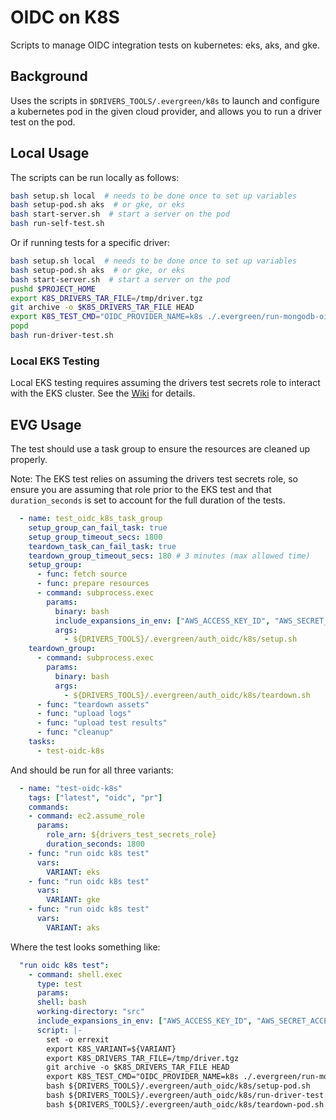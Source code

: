 # OIDC on K8S

Scripts to manage OIDC integration tests on kubernetes: eks, aks, and gke.

## Background

Uses the scripts in `$DRIVERS_TOOLS/.evergreen/k8s` to launch and configure
a kubernetes pod in the given cloud provider, and allows you to run a driver
test on the pod.

## Local Usage

The scripts can be run locally as follows:

```bash
bash setup.sh local  # needs to be done once to set up variables
bash setup-pod.sh aks  # or gke, or eks
bash start-server.sh  # start a server on the pod
bash run-self-test.sh
```

Or if running tests for a specific driver:

```bash
bash setup.sh local  # needs to be done once to set up variables
bash setup-pod.sh aks  # or gke, or eks
bash start-server.sh  # start a server on the pod
pushd $PROJECT_HOME
export K8S_DRIVERS_TAR_FILE=/tmp/driver.tgz
git archive -o $K8S_DRIVERS_TAR_FILE HEAD
export K8S_TEST_CMD="OIDC_PROVIDER_NAME=k8s ./.evergreen/run-mongodb-oidc-test.sh"
popd
bash run-driver-test.sh
```

### Local EKS Testing

Local EKS testing requires assuming the drivers test secrets role to interact with the EKS cluster.
See the [Wiki](https://wiki.corp.mongodb.com/display/DRIVERS/Using+AWS+Secrets+Manager+to+Store+Testing+Secrets) for details.


## EVG Usage

The test should use a task group to ensure the resources are cleaned up properly.

Note: The EKS test relies on assuming the drivers test secrets role, so ensure you are assuming that
role prior to the EKS test and that `duration_seconds` is set to account for the full duration of the tests.

```yaml
  - name: test_oidc_k8s_task_group
    setup_group_can_fail_task: true
    setup_group_timeout_secs: 1800
    teardown_task_can_fail_task: true
    teardown_group_timeout_secs: 180 # 3 minutes (max allowed time)
    setup_group:
      - func: fetch source
      - func: prepare resources
      - command: subprocess.exec
        params:
          binary: bash
          include_expansions_in_env: ["AWS_ACCESS_KEY_ID", "AWS_SECRET_ACCESS_KEY", "AWS_SESSION_TOKEN"]
          args:
            - ${DRIVERS_TOOLS}/.evergreen/auth_oidc/k8s/setup.sh
    teardown_group:
      - command: subprocess.exec
        params:
          binary: bash
          args:
            - ${DRIVERS_TOOLS}/.evergreen/auth_oidc/k8s/teardown.sh
      - func: "teardown assets"
      - func: "upload logs"
      - func: "upload test results"
      - func: "cleanup"
    tasks:
      - test-oidc-k8s
```

And should be run for all three variants:

```yaml
  - name: "test-oidc-k8s"
    tags: ["latest", "oidc", "pr"]
    commands:
    - command: ec2.assume_role
      params:
        role_arn: ${drivers_test_secrets_role}
        duration_seconds: 1800
    - func: "run oidc k8s test"
      vars:
        VARIANT: eks
    - func: "run oidc k8s test"
      vars:
        VARIANT: gke
    - func: "run oidc k8s test"
      vars:
        VARIANT: aks
```

Where the test looks something like:

```yaml
  "run oidc k8s test":
    - command: shell.exec
      type: test
      params:
      shell: bash
      working-directory: "src"
      include_expansions_in_env: ["AWS_ACCESS_KEY_ID", "AWS_SECRET_ACCESS_KEY", "AWS_SESSION_TOKEN"]
      script: |-
        set -o errexit
        export K8S_VARIANT=${VARIANT}
        export K8S_DRIVERS_TAR_FILE=/tmp/driver.tgz
        git archive -o $K8S_DRIVERS_TAR_FILE HEAD
        export K8S_TEST_CMD="OIDC_PROVIDER_NAME=k8s ./.evergreen/run-mongodb-oidc-test.sh"
        bash ${DRIVERS_TOOLS}/.evergreen/auth_oidc/k8s/setup-pod.sh
        bash ${DRIVERS_TOOLS}/.evergreen/auth_oidc/k8s/run-driver-test.sh
        bash ${DRIVERS_TOOLS}/.evergreen/auth_oidc/k8s/teardown-pod.sh
```
